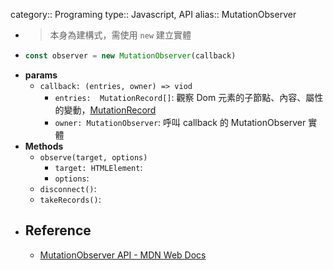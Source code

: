 category:: Programing
type:: Javascript, API
alias:: MutationObserver

- > 本身為建構式，需使用 `new` 建立實體
- ```javascript
  const observer = new MutationObserver(callback)
  ```
- **params**
	- `callback: (entries, owner) => viod`
		- `entries:  MutationRecord[]`: 觀察 Dom 元素的子節點、內容、屬性的變動，[MutationRecord](https://developer.mozilla.org/en-US/docs/Web/API/MutationRecord)
		- `owner: MutationObserver`: 呼叫 callback 的 MutationObserver 實體
- **Methods**
	- `observe(target, options)`
		- `target: HTMLElement`:
		- `options`:
	- `disconnect()`:
	- `takeRecords()`:
- ## Reference
	- [MutationObserver API - MDN Web Docs](https://developer.mozilla.org/en-US/docs/Web/API/MutationObserver)